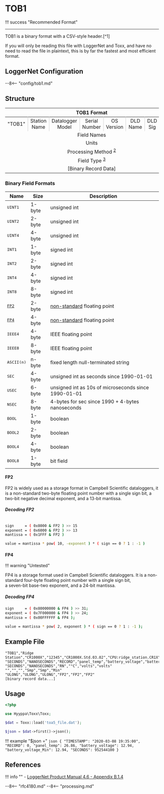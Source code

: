 # TOB1

!!! success "Recommended Format"

---

TOB1 is a binary format with a CSV-style header.[^1]

If you will only be reading this file with LoggerNet and Toxx, and have no need to
read the file in plaintext, this is by far the fastest and most efficient format.


## LoggerNet Configuration
--8<-- "config/tob1.md"


## Structure

<table>
    <thead>
        <tr>
            <th colspan="8" style="text-align: center">TOB1 Format</th>
        </tr>
    </thead>
    <tbody>
        <tr>
            <td style="text-align:center;border-right:1px solid rgba(0,0,0,.2);">"TOB1"</td>
            <td style="text-align:center;border-right:1px solid rgba(0,0,0,.2);">Station Name</td>
            <td style="text-align:center;border-right:1px solid rgba(0,0,0,.2);">Datalogger Model</td>
            <td style="text-align:center;border-right:1px solid rgba(0,0,0,.2);">Serial Number</td>
            <td style="text-align:center;border-right:1px solid rgba(0,0,0,.2);">OS Version</td>
            <td style="text-align:center;border-right:1px solid rgba(0,0,0,.2);">DLD Name</td>
            <td style="text-align:center;border-right:1px solid rgba(0,0,0,.2);">DLD Sig</td>
            <td style="text-align: center">Table Name</td>
        </tr>
        <tr>
            <td colspan="8" style="text-align: center">Field Names</td>
        </tr>
        <tr>
            <td colspan="8" style="text-align: center">Units</td>
        </tr>
        <tr>
            <td colspan="8" style="text-align: center">
                Processing Method
                <sup id="fnref:2"><a class="footnote-ref" href="#fn:2">2</a></sup>
            </td>
        </tr>
        <tr>
            <td colspan="8" style="text-align: center">
                Field Type
                <sup id="fnref:3"><a class="footnote-ref" href="#binary-field-formats">3</a></sup>
            </td>
        </tr>
        <tr>
            <td colspan="8" style="text-align: center">[Binary Record Data]</td>
        </tr>
    </tbody>
</table>


### Binary Field Formats

<table>
    <thead>
        <tr>
            <th>Name</th>
            <th>Size</th>
            <th>Description</th>
        </tr>
    </thead>
    <tbody>
        <tr><td style="font-family:monospace">UINT1                     </td><td>1-byte</td><td>unsigned int</td></tr>
        <tr><td style="font-family:monospace">UINT2                     </td><td>2-byte</td><td>unsigned int</td></tr>
        <tr><td style="font-family:monospace">UINT4                     </td><td>4-byte</td><td>unsigned int</td></tr>
        <tr><td style="font-family:monospace">INT1                      </td><td>1-byte</td><td>signed int</td></tr>
        <tr><td style="font-family:monospace">INT2                      </td><td>2-byte</td><td>signed int</td></tr>
        <tr><td style="font-family:monospace">INT4                      </td><td>4-byte</td><td>signed int</td></tr>
        <tr><td style="font-family:monospace">INT8                      </td><td>8-byte</td><td>signed int</td></tr>
        <tr><td style="font-family:monospace"><a href="#fp2">FP2</a>    </td><td>2-byte</td><td><a href="#fp2">non-standard</a> floating point</td></tr>
        <tr><td style="font-family:monospace"><a href="#fp4">FP4</a>    </td><td>4-byte</td><td><a href="#fp4">non-standard</a> floating point</td></tr>
        <tr><td style="font-family:monospace">IEEE4                     </td><td>4-byte</td><td>IEEE floating point</td></tr>
        <tr><td style="font-family:monospace">IEEE8                     </td><td>8-byte</td><td>IEEE floating point</td></tr>
        <tr><td style="font-family:monospace">ASCII(n)                  </td><td>n-byte</td><td>fixed length null-terminated string</td></tr>
        <tr><td style="font-family:monospace">SEC                       </td><td>4-byte</td><td>unsigned int as seconds since 1990-01-01</td></tr>
        <tr><td style="font-family:monospace">USEC                      </td><td>6-byte</td><td>unsigned int as 10s of microseconds since 1990-01-01</td></tr>
        <tr><td style="font-family:monospace">NSEC                      </td><td>8-byte</td><td>4-bytes for sec since 1990 + 4-bytes nanoseconds</td></tr>
        <tr><td style="font-family:monospace">BOOL                      </td><td>1-byte</td><td>boolean</td></tr>
        <tr><td style="font-family:monospace">BOOL2                     </td><td>2-byte</td><td>boolean</td></tr>
        <tr><td style="font-family:monospace">BOOL4                     </td><td>4-byte</td><td>boolean</td></tr>
        <tr><td style="font-family:monospace">BOOL8                     </td><td>1-byte</td><td>bit field</td></tr>
    </tbody>
</table>

#### FP2

FP2 is widely used as a storage format in Campbell Scientific dataloggers, it is a non-standard two-byte floating point number with a single sign bit, a two-bit negative decimal exponent,
and a 13-bit mantissa.

##### Decoding FP2

```bash

sign     = ( 0x8000 & FP2 ) >> 15
exponent = ( 0x6000 & FP2 ) >> 13
mantissa = ( 0x1FFF & FP2 )

value = mantissa * pow( 10, -exponent ) * ( sign == 0 ? 1 : -1 )

```

#### FP4

!!! warning "Untested"

FP4 is a storage format used in Campbell Scientific dataloggers. It is a non-standard four-byte floating point number with a single sign bit,  
a seven-bit base-two exponent, and a 24-bit mantissa.

##### Decoding FP4

```bash
sign     = ( 0x80000000 & FP4 ) >> 31;
exponent = ( 0x7F000000 & FP4 ) >> 24;
mantissa = ( 0x00FFFFFF & FP4 );

value = mantissa * pow( 2, exponent ) * ( sign == 0 ? 1 : -1 );
```

## Example File

```csv
"TOB1","Ridge Station","CR1000X","12345","CR1000X.Std.03.02","CPU:ridge_station.CR1X","12345","Ridge_Table"
"SECONDS","NANOSECONDS","RECORD","panel_temp","battery_voltage","battery_voltage_Min"
"SECONDS","NANOSECONDS","RN","°C","volts","volts"
"","","","Smp","Smp","Min"
"ULONG","ULONG","ULONG","FP2","FP2","FP2"
[binary record data...]
```


## Usage

```php
<?php

use Hyyppa\Toxx\Toxx;

$dat = Toxx::load('toa5_file.dat');

$json = $dat->first()->json();

```

!!! example "$json ="
    ```json
    {
        "TIMESTAMP": "2020-03-08 19:35:00",
        "RECORD": 0,
        "panel_temp": 26.86,
        "battery_voltage": 12.94,
        "battery_voltage_Min": 12.94,
        "SECONDS": 952544100
    }
    ```

## References

!!! info ""
    - [LoggerNet Product Manual 4.6 - Appendix B.1.4](https://s.campbellsci.com/documents/us/manuals/loggernet.pdf#page=479)

--8<-- "rfc4180.md"
--8<-- "processing.md"
[^3]: See [Binary Field Formats Table](#binary-field-formats)
